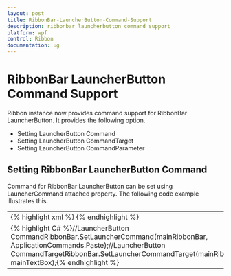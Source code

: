 ```yaml
---
layout: post
title: RibbonBar-LauncherButton-Command-Support
description: ribbonbar launcherbutton command support
platform: wpf
control: Ribbon
documentation: ug
---
```


# RibbonBar LauncherButton Command Support

Ribbon instance now provides command support for RibbonBar LauncherButton. It provides the following option.

* Setting LauncherButton Command
* Setting LauncherButton CommandTarget
* Setting LauncherButton CommandParameter



## Setting RibbonBar LauncherButton Command

Command for RibbonBar LauncherButton can be set using LauncherCommand attached property. The following code example illustrates this.



<table>
<tr>
<td>
{% highlight xml %}<TextBox Name="mainTextBox" Width="150"></TextBox>        <!-- LauncherButton Command and LauncherButton CommandTarget-->        <syncfusion:RibbonBar  IsLauncherButtonVisible="True" syncfusion:RibbonBar.LauncherCommand="ApplicationCommands.Paste" syncfusion:RibbonBar.LauncherCommandTarget="{Binding ElementName=mainTextBox}" >        </syncfusion:RibbonBar>{% endhighlight %}</td></tr>
<tr>
<td>
{% highlight C# %}//LauncherButton CommandRibbonBar.SetLauncherCommand(mainRibbonBar, ApplicationCommands.Paste);//LauncherButton CommandTargetRibbonBar.SetLauncherCommandTarget(mainRibbonBar, mainTextBox);{% endhighlight %}</td></tr>
</table>


